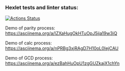 ### Hexlet tests and linter status:
[![Actions Status](https://github.com/mudomudo/java-project-lvl1/workflows/hexlet-check/badge.svg)](https://github.com/mudomudo/java-project-lvl1/actions)

Demo of parity process:
 https://asciinema.org/a/IZXaHugOkHTuOpJ5ija19w3iQ
 
Demo of calc process:
 https://asciinema.org/a/nPRBg3xjRAgD7H10oL0IejCAU

Demo of GCD process: 
 https://asciinema.org/a/ezBahHuOpU1zgGUZkajX1chYn
